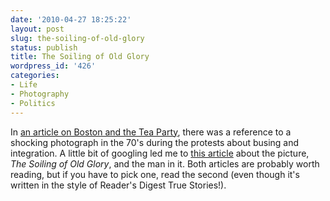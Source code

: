```yaml
---
date: '2010-04-27 18:25:22'
layout: post
slug: the-soiling-of-old-glory
status: publish
title: The Soiling of Old Glory
wordpress_id: '426'
categories:
- Life
- Photography
- Politics
---
```


In [an article on Boston and the Tea Party](http://www.newyorker.com/reporting/2010/05/03/100503fa_fact_lepore?currentPage=all), there was a reference to a shocking photograph in the 70's during the protests about busing and integration.  A little bit of googling led me to [this article](http://digitaljournalist.org/issue0803/the-photograph-that-shocked-america-and-the-victim-who-stepped-outside-the-frame.html) about the picture, _The Soiling of Old Glory_, and the man in it.  Both articles are probably worth reading, but if you have to pick one, read the second (even though it's written in the style of Reader's Digest True Stories!).

